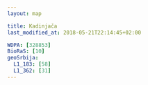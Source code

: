 ```yaml
---
layout: map

title: Kadinjača
last_modified_at: 2018-05-21T22:14:45+02:00

WDPA: [328853]
BioRaS: [10]
geoSrbija:
  L1_183: [58]
  L1_362: [31]
---
```

